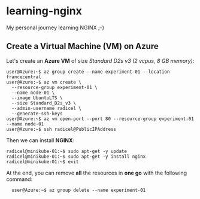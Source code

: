 # learning-nginx

My personal journey learning NGINX ;-)

## Create a Virtual Machine (VM) on Azure

Let's create an **Azure VM** of size *Standard D2s v3 (2 vcpus, 8 GB memory)*:

  ```command
  user@Azure:~$ az group create --name experiment-01 --location francecentral
  user@Azure:~$ az vm create \
    --resource-group experiment-01 \
    --name node-01 \
    --image UbuntuLTS \
    --size Standard_D2s_v3 \
    --admin-username radicel \
    --generate-ssh-keys
  user@Azure:~$ az vm open-port --port 80 --resource-group experiment-01 --name node-01
  user@Azure:~$ ssh radicel@PublicIPAddress
  ```

Then we can install **NGINX**:

  ```command
  radicel@minikube-01:~$ sudo apt-get -y update
  radicel@minikube-01:~$ sudo apt-get -y install nginx
  radicel@minikube-01:~$ exit
  ```

At the end, you can remove **all** the resources in **one go** with the following command:

```command
  user@Azure:~$ az group delete --name experiment-01
```
